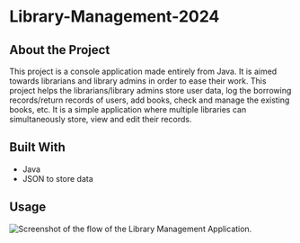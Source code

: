 # Library-Management-2024
## About the Project
This project is a console application made entirely from Java. It is aimed towards librarians and library admins in order to ease their work. This project helps the librarians/library admins store user data, log the borrowing records/return records of users, add books, check and manage the existing books, etc. It is a simple application where multiple libraries can simultaneously store, view and edit their records. 

## Built With
- Java
- JSON to store data

## Usage
![Screenshot of the flow of the Library Management Application.]()
